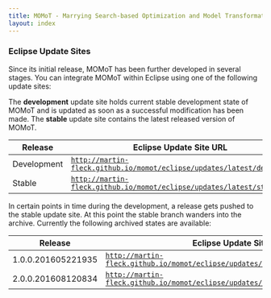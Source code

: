 ```yaml
---
title: MOMoT - Marrying Search-based Optimization and Model Transformation Technology
layout: index
---
```

### Eclipse Update Sites
Since its initial release, MOMoT has been further developed in several stages. 
You can integrate MOMoT within Eclipse using one of the following update sites:

The **development** update site holds current stable development state of MOMoT and is updated as soon as a successful modification has been made.
The **stable** update site contains the latest released version of MOMoT.

| Release | Eclipse Update Site URL |
| --- | --- |
| Development | [`http://martin-fleck.github.io/momot/eclipse/updates/latest/develop/`](http://martin-fleck.github.io/momot/eclipse/updates/latest/develop/) |
| Stable | [`http://martin-fleck.github.io/momot/eclipse/updates/latest/stable/`](http://martin-fleck.github.io/momot/eclipse/updates/latest/stable/) |

In certain points in time during the development, a release gets pushed to the stable update site.
At this point the stable branch wanders into the archive.
Currently the following archived states are available:

| Release | Eclipse Update Site URL |
| --- | --- |
| 1.0.0.201605221935 | [`http://martin-fleck.github.io/momot/eclipse/updates/archive/1.0.0.201605221935/`](http://martin-fleck.github.io/momot/eclipse/updates/archive/1.0.0.201605221935/) |
| 2.0.0.201608120834 | [`http://martin-fleck.github.io/momot/eclipse/updates/archive/2.0.0.201608120834/`](http://martin-fleck.github.io/momot/eclipse/updates/archive/2.0.0.201608120834/) |



